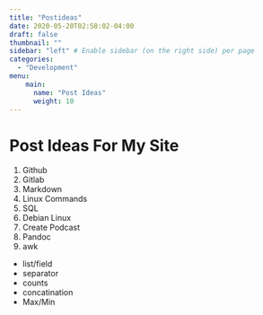 ```yaml
---
title: "Postideas"
date: 2020-05-20T02:58:02-04:00
draft: false
thumbnail: ""
sidebar: "left" # Enable sidebar (on the right side) per page
categories:
  - "Development"
menu:
    main:
      name: "Post Ideas"
      weight: 10
---
```


# Post Ideas For My Site

1. Github
2. Gitlab
3. Markdown
4. Linux Commands
5. SQL
6. Debian Linux
7. Create Podcast
8. Pandoc
9. awk
- list/field
- separator
- counts
- concatination
- Max/Min
